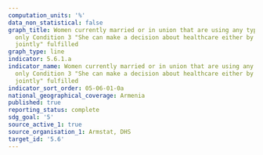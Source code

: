 ```yaml
---
computation_units: '%'
data_non_statistical: false
graph_title: Women currently married or in union that are using any type of contraception,
  only Condition 3 "She can make a decision about healthcare either by herself or
  jointly" fulfilled
graph_type: line
indicator: 5.6.1.a
indicator_name: Women currently married or in union that are using any type of contraception,
  only Condition 3 "She can make a decision about healthcare either by herself or
  jointly" fulfilled
indicator_sort_order: 05-06-01-0a
national_geographical_coverage: Armenia
published: true
reporting_status: complete
sdg_goal: '5'
source_active_1: true
source_organisation_1: Armstat, DHS
target_id: '5.6'
---
```

